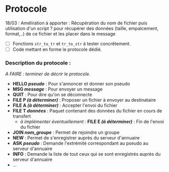 # Protocole

18/03 : Améliration à apporter :
Récupération du nom de fichier puis utilisation d'un script ? pour récupérer des données (taille, empalcement, format,..) de ce fichier et les placer dans le message

- [ ] Fonctions `str_to_tr` et `tr_to_str` à tester concrêtement.
- [ ] Code mettant en forme le protocole dédié.

### Description du protocole :
*A FAIRE : terminer de décrir le protocole.*

* __HELLO *pseudo*__ : Pour s'annoncer et donner son pseudo
* __MSG *message*__ : Pour envoyer un message
* __QUIT__ : Pour dire qu'on se déconnecte
* __FILE P *(à déterminer)*__ : Proposer un fichier à envoyer au destinataire
* __FILE A *(à déterminer)*__ : Accepter l'envoi du fichier
* __FILE T *données*__ : Paquet contenant des données du fichier en cours de transfert
  * *à implémenter éventuellement :* __FILE E *(à déterminer)*__ : Fin de l'envoi du fichier
* __JOIN *nom_groupe*__ : Permet de rejoindre un groupe
* __NEW__ : Permet de s'enregistrer auprès du serveur d'annuaire
* __ASK *pseudo*__ : Demande l'extrémité correspondant au pseudo au serveur d'annuaire 
* __INFO__ : Demande la liste de tout ceux qui se sont enregistrés auprès du serveur d'annuaire
* ...
